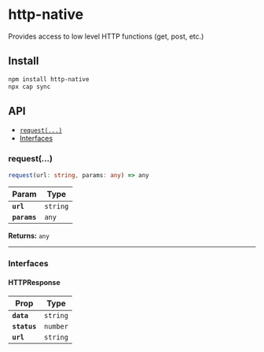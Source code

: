 # http-native

Provides access to low level HTTP functions (get, post, etc.)

## Install

```bash
npm install http-native
npx cap sync
```

## API

<docgen-index>

* [`request(...)`](#request)
* [Interfaces](#interfaces)

</docgen-index>

<docgen-api>
<!--Update the source file JSDoc comments and rerun docgen to update the docs below-->

### request(...)

```typescript
request(url: string, params: any) => any
```

| Param        | Type                |
| ------------ | ------------------- |
| **`url`**    | <code>string</code> |
| **`params`** | <code>any</code>    |

**Returns:** <code>any</code>

--------------------


### Interfaces


#### HTTPResponse

| Prop         | Type                |
| ------------ | ------------------- |
| **`data`**   | <code>string</code> |
| **`status`** | <code>number</code> |
| **`url`**    | <code>string</code> |

</docgen-api>
